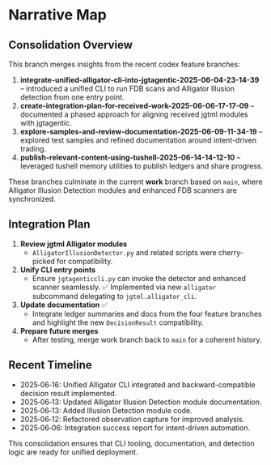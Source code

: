 # Narrative Map

## Consolidation Overview

This branch merges insights from the recent codex feature branches:

1. **integrate-unified-alligator-cli-into-jgtagentic-2025-06-04-23-14-39** – introduced a unified CLI to run FDB scans and Alligator Illusion detection from one entry point.
2. **create-integration-plan-for-received-work-2025-06-06-17-17-09** – documented a phased approach for aligning received jgtml modules with jgtagentic.
3. **explore-samples-and-review-documentation-2025-06-09-11-34-19** – explored test samples and refined documentation around intent-driven trading.
4. **publish-relevant-content-using-tushell-2025-06-14-14-12-10** – leveraged tushell memory utilities to publish ledgers and share progress.

These branches culminate in the current **work** branch based on `main`, where Alligator Illusion Detection modules and enhanced FDB scanners are synchronized.

## Integration Plan

1. **Review jgtml Alligator modules**
   - `AlligatorIllusionDetector.py` and related scripts were cherry-picked for compatibility.
2. **Unify CLI entry points**
   - Ensure `jgtagenticcli.py` can invoke the detector and enhanced scanner seamlessly. ✅ Implemented via new `alligator` subcommand delegating to `jgtml.alligator_cli`.
3. **Update documentation** ✅
   - Integrate ledger summaries and docs from the four feature branches and
     highlight the new `DecisionResult` compatibility.
4. **Prepare future merges**
   - After testing, merge work branch back to `main` for a coherent history.

## Recent Timeline

- 2025‑06‑16: Unified Alligator CLI integrated and backward-compatible decision result implemented.
- 2025‑06‑13: Updated Alligator Illusion Detection module documentation.
- 2025‑06‑13: Added Illusion Detection module code.
- 2025‑06‑12: Refactored observation capture for improved analysis.
- 2025‑06‑06: Integration success report for intent-driven automation.

This consolidation ensures that CLI tooling, documentation, and detection logic are ready for unified deployment.
